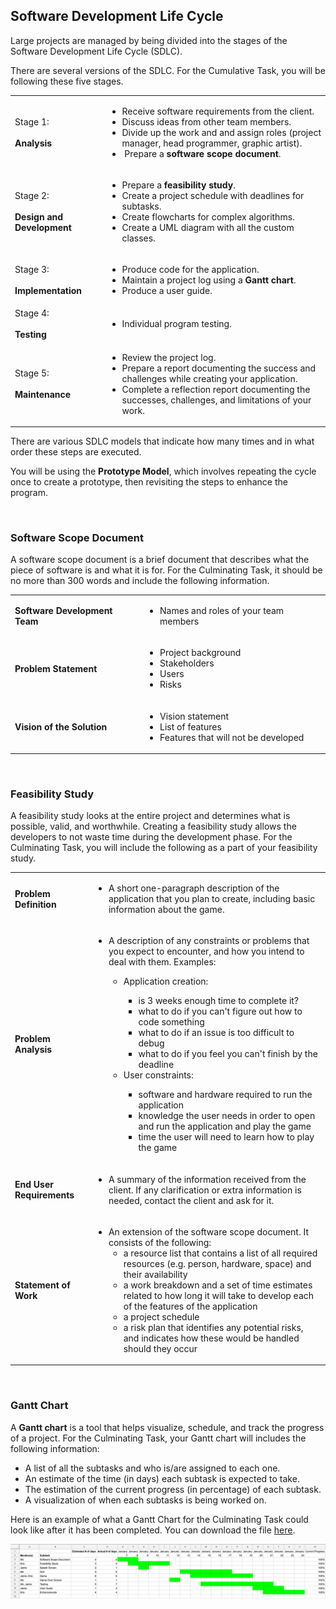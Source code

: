 ## Software Development Life Cycle

Large projects are managed by being divided into the stages of the Software Development Life Cycle (SDLC).

There are several versions of the SDLC. For the Cumulative Task, you will be following these five stages.

| | |
| --- | --- |
| Stage 1:<br></br>**Analysis** | <ul><li>Receive software requirements from the client.</li><li>Discuss ideas from other team members.</li><li>Divide up the work and and assign roles (project manager, head programmer, graphic artist).</li><li> Prepare a **software scope document**.</li></ul> |
| Stage 2:<br></br>**Design and Development** | <ul><li>Prepare a **feasibility study**.</li><li>Create a project schedule with deadlines for subtasks.</li><li>Create flowcharts for complex algorithms.</li><li>Create a UML diagram with all the custom classes.</li></ul>|
| Stage 3:<br></br>**Implementation** | <ul><li>Produce code for the application.</li><li>Maintain a project log using a **Gantt chart**.</li><li>Produce a user guide.</li></ul> |
| Stage 4:<br></br>**Testing** | <ul><li>Individual program testing.</li></ul> |
| Stage 5:<br></br>**Maintenance** | <ul><li>Review the project log.</li><li>Prepare a report documenting the success and challenges while creating your application.</li><li>Complete a reflection report documenting the successes, challenges, and limitations of your work.</li></ul> |

There are various SDLC models that indicate how many times and in what order these steps are executed.

You will be using the **Prototype Model**, which involves repeating the cycle once to create a prototype, then revisiting the steps to enhance the program.

  
### Software Scope Document

A software scope document is a brief document that describes what the piece of software is and what it is for. For the Culminating Task, it should be no more than 300 words and include the following information.

| | |
| --- | --- |
| **Software Development Team**	| <ul><li>Names and roles of your team members</li></ul> |
| **Problem Statement** | <ul><li>Project background</li><li>Stakeholders</li><li>Users</li><li>Risks</li></ul> |
| **Vision of the Solution** | <ul><li>Vision statement</li><li>List of features</li><li>Features that will not be developed</li></ul> |
    

### Feasibility Study

A feasibility study looks at the entire project and determines what is possible, valid, and worthwhile. Creating a feasibility study allows the developers to not waste time during the development phase. For the Culminating Task, you will include the following as a part of your feasibility study.

| | |
| --- | --- |
| **Problem Definition** | <ul><li>A short one-paragraph description of the application that you plan to create, including basic information about the game.</li></ul> |
| **Problem Analysis** | <ul><li>A description of any constraints or problems that you expect to encounter, and how you intend to deal with them. Examples:</li><ul><li>Application creation:</li><ul><li>is 3 weeks enough time to complete it?</li><li>what to do if you can't figure out how to code something</li><li>what to do if an issue is too difficult to debug</li><li>what to do if you feel you can't finish by the deadline</li></ul><li>User constraints:</li><ul><li>software and hardware required to run the application</li><li>knowledge the user needs in order to open and run the application and play the game</li><li>time the user will need to learn how to play the game</li></ul></ul></ul> |
| **End User Requirements**	| <ul><li>A summary of the information received from the client. If any clarification or extra information is needed, contact the client and ask for it.</li></ul> |
| **Statement of Work**	| <ul><li>An extension of the software scope document. It consists of the following: <ul><li>a resource list that contains a list of all required resources (e.g. person, hardware, space) and their availability</li><li>a work breakdown and a set of time estimates related to how long it will take to develop each of the features of the application</li><li>a project schedule</li><li>a risk plan that identifies any potential risks, and indicates how these would be handled should they occur</li></ul> |
    

### Gantt Chart 

A **Gantt chart** is a tool that helps visualize, schedule, and track the progress of a project. For the Culminating Task, your Gantt chart will includes the following information:

* A list of all the subtasks and who is/are assigned to each one.
* An estimate of the time (in days) each subtask is expected to take.
* The estimation of the current progress (in percentage) of each subtask.
* A visualization of when each subtasks is being worked on. 

Here is an example of what a Gantt Chart for the Culminating Task could look like after it has been completed. You can download the file [here](https://docs.google.com/spreadsheets/d/1CdlHra19lMxfOedDORVVGbGKIRWWRwRSHqSpdqKhlZo/edit?usp=sharing).

![](../Images/Gantt_Chart.png)

